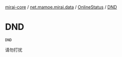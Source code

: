 [mirai-core](../../index.md) / [net.mamoe.mirai.data](../index.md) / [OnlineStatus](index.md) / [DND](./-d-n-d.md)

# DND

`DND`

请勿打扰


